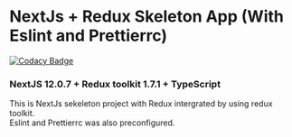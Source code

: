 # NextJs + Redux Skeleton App (With Eslint and Prettierrc)

[![Codacy Badge](https://api.codacy.com/project/badge/Grade/7b9e4d9e01f6422589e063e29e86c9fb)](https://app.codacy.com/gh/lordofthelaw/NextJsReadingApp?utm_source=github.com&utm_medium=referral&utm_content=lordofthelaw/NextJsReadingApp&utm_campaign=Badge_Grade_Settings)

### NextJS 12.0.7 + Redux toolkit 1.7.1 + TypeScript
This is NextJs sekeleton project with Redux intergrated by using redux toolkit.
<br>
Eslint and Prettierrc was also preconfigured. 
